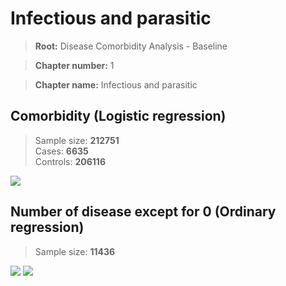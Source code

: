 # Infectious and parasitic
    
> **Root:** Disease Comorbidity Analysis - Baseline

> **Chapter number:** 1  

> **Chapter name:** Infectious and parasitic  

## Comorbidity (Logistic regression)
> Sample size: **212751**  
> Cases: **6635**  
> Controls: **206116**
<img src="/Chapter/Figures/Baseline/LG/Chapter_1.png"/>
<CsvTable src="/Chapter_Data/Baseline/LG/LG_Chapter_1.csv" label="🔍 View full results" />

## Number of disease except for 0 (Ordinary regression)
> Sample size: **11436**
<img src="/Chapter/Figures/Baseline/Histogram/Chapter_1_ba.png"/>
<CsvTableNumb src="/Chapter_Data/Baseline/Histogram/Chapter_1_ba.csv" label="🔍 View full results" />
        
<img src="/Chapter/Figures/Baseline/ORD/Chapter_1.png"/>
<CsvTable src="/Chapter_Data/Baseline/ORD/ORD_Chapter_1.csv" label="🔍 View full results" />
